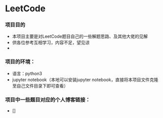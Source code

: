 # LeetCode
### 项目目的
- 本项目主要是对LeetCode题目自己的一些解题思路、及其他大佬的见解
- 供各位参考互相学习，内容不足，望见谅
- 

### 项目的环境：

- 语言：python3
- jupyter notebook（本地可以安装jupyter notebook，直接将本项目文件克隆至自己文件目录下即可查看）
### 项目中一些题目对应的个人博客链接：
- []

